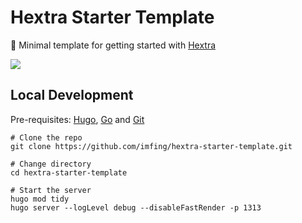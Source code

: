 # Hextra Starter Template

🐣 Minimal template for getting started with [Hextra](https://github.com/imfing/hextra)

![](https://github.com/imfing/hextra-starter-template/assets/5097752/f6261b54-df47-4b9b-a5ff-4a386dd3e0e2)

## Local Development

Pre-requisites: [Hugo](https://gohugo.io/getting-started/installing/), [Go](https://golang.org/doc/install) and [Git](https://git-scm.com)

```shell
# Clone the repo
git clone https://github.com/imfing/hextra-starter-template.git

# Change directory
cd hextra-starter-template

# Start the server
hugo mod tidy
hugo server --logLevel debug --disableFastRender -p 1313
```
